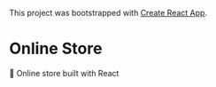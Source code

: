 This project was bootstrapped with [Create React App](https://github.com/facebook/create-react-app).

# Online Store

🛒 Online store built with React